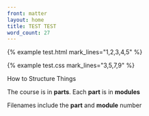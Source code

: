 ```yaml
---
front: matter
layout: home
title: TEST TEST
word_count: 27
---
```

{% example test.html mark_lines="1,2,3,4,5" %}

{% example test.css mark_lines="3,5,7,9" %}

How to Structure Things

The course is in **parts**. Each **part** is in **modules**

Filenames include the **part** and **module** number



 



